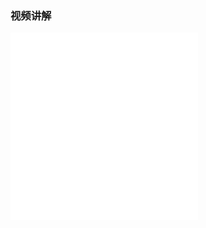 ### 视频讲解

<iframe src="//player.bilibili.com/player.html?aid=994824186&bvid=BV1Us4y1m7ky&cid=1089522631&page=1" scrolling="no" border="0" frameborder="no" framespacing="0" allowfullscreen="false" height="300" weight="400"></iframe>
